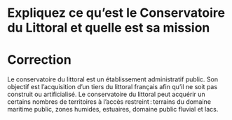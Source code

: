 # Expliquez ce qu’est le Conservatoire du Littoral et quelle est sa mission

# Correction
Le conservatoire du littoral est un établissement administratif public. Son objectif est l’acquisition d’un tiers du littoral français afin qu’il ne soit pas construit ou artificialisé. Le conservatoire du littoral peut acquérir un certains nombres de territoires à l’accès restreint : terrains du domaine maritime public, zones humides, estuaires, domaine public fluvial et lacs.